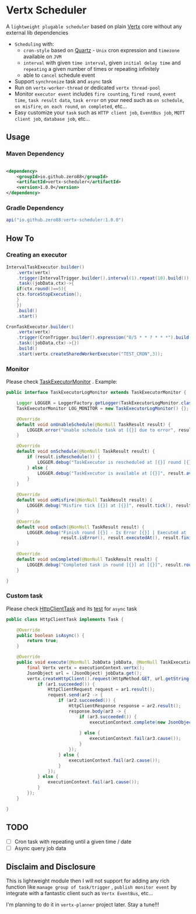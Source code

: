 # Vertx Scheduler

A `lightweight plugable scheduler` based on plain [Vertx](https://vertx.io/) core without any external lib dependencies

- `Scheduling` with:
    - `cron-style` based on [Quartz](http://www.quartz-scheduler.org/) - `Unix` cron expression and `timezone` available
      on `JVM`
    - `interval` with given `time interval`, given `initial delay time` and `repeating` a given number of times or
      repeating infinitely
    - able to `cancel` schedule event
- Support `synchronize` task and `async` task
- Run on `vertx-worker-thread` or dedicated `vertx thread-pool`
- Monitor `executor event` includes `fire counting`, `fired round`, `event time`, `task result data`, `task error` on
  your need such as `on schedule`, `on misfire`, `on each round`, `on completed`, etc...
- Easy customize your `task` such as `HTTP client job`, `EventBus job`, `MQTT client job`, `database job`, etc...

## Usage

### Maven Dependency

```xml

<dependency>
    <groupId>io.github.zero88</groupId>
    <artifactId>vertx-scheduler</artifactId>
    <version>1.0.0</version>
</dependency>
```

### Gradle Dependency

```groovy
api("io.github.zero88:vertx-scheduler:1.0.0")
```

## How To

### Creating an executor

```java
IntervalTaskExecutor.builder()
    .vertx(vertx)
    .trigger(IntervalTrigger.builder().interval(1).repeat(10).build())
    .task((jobData,ctx)->{
    if(ctx.round()==5){
    ctx.forceStopExecution();
    }
    })
    .build()
    .start()
```

```java
CronTaskExecutor.builder()
    .vertx(vertx)
    .trigger(CronTrigger.builder().expression("0/5 * * ? * * *").build())
    .task((jobData,ctx)->{})
    .build()
    .start(vertx.createSharedWorkerExecutor("TEST_CRON",3));
```

### Monitor

Please
check [TaskExecutorMonitor](https://github.com/zero88/vertx-scheduler/blob/62d8feb265f45afad2626886c24f2899346f46b1/src/main/java/io/github/zero88/vertx/scheduler/TaskExecutorMonitor.java)
. Example:

```java
public interface TaskExecutorLogMonitor extends TaskExecutorMonitor {

    Logger LOGGER = LoggerFactory.getLogger(TaskExecutorLogMonitor.class);
    TaskExecutorMonitor LOG_MONITOR = new TaskExecutorLogMonitor() {};

    @Override
    default void onUnableSchedule(@NonNull TaskResult result) {
        LOGGER.error("Unable schedule task at [{}] due to error", result.unscheduledAt(), result.error());
    }

    @Override
    default void onSchedule(@NonNull TaskResult result) {
        if (result.isReschedule()) {
            LOGGER.debug("TaskExecutor is rescheduled at [{}] round [{}]", result.rescheduledAt(), result.round());
        } else {
            LOGGER.debug("TaskExecutor is available at [{}]", result.availableAt());
        }
    }

    @Override
    default void onMisfire(@NonNull TaskResult result) {
        LOGGER.debug("Misfire tick [{}] at [{}]", result.tick(), result.triggeredAt());
    }

    @Override
    default void onEach(@NonNull TaskResult result) {
        LOGGER.debug("Finish round [{}] - Is Error [{}] | Executed at [{}] - Finished at [{}]", result.round(),
                     result.isError(), result.executedAt(), result.finishedAt());
    }

    @Override
    default void onCompleted(@NonNull TaskResult result) {
        LOGGER.debug("Completed task in round [{}] at [{}]", result.round(), result.completedAt());
    }

}
```

### Custom task

Please
check [HttpClientTask](https://github.com/zero88/vertx-scheduler/blob/62d8feb265f45afad2626886c24f2899346f46b1/src/test/java/io/github/zero88/vertx/scheduler/custom/HttpClientTask.java)
and
its [test](https://github.com/zero88/vertx-scheduler/blob/62d8feb265f45afad2626886c24f2899346f46b1/src/test/java/io/github/zero88/vertx/scheduler/custom/HttpClientTaskTest.java)
for `async` task

```java
public class HttpClientTask implements Task {

    @Override
    public boolean isAsync() {
        return true;
    }

    @Override
    public void execute(@NonNull JobData jobData, @NonNull TaskExecutionContext executionContext) {
        final Vertx vertx = executionContext.vertx();
        JsonObject url = (JsonObject) jobData.get();
        vertx.createHttpClient().request(HttpMethod.GET, url.getString("host"), url.getString("path"), ar1 -> {
            if (ar1.succeeded()) {
                HttpClientRequest request = ar1.result();
                request.send(ar2 -> {
                    if (ar2.succeeded()) {
                        HttpClientResponse response = ar2.result();
                        response.body(ar3 -> {
                            if (ar3.succeeded()) {
                                executionContext.complete(new JsonObject().put("status", response.statusCode())
                                                                          .put("response", ar3.result().toJson()));
                            } else {
                                executionContext.fail(ar3.cause());
                            }
                        });
                    } else {
                        executionContext.fail(ar2.cause());
                    }
                });
            } else {
                executionContext.fail(ar1.cause());
            }
        });
    }

}
```

## TODO

- [ ] Cron task with repeating until a given time / date
- [ ] Async query job data

## Disclaim and Disclosure

This is lightweight module then I will not support for adding any rich function like `manage group of task/trigger`
, `publish monitor event` by integrate with a fantastic client such as `Vertx EventBus`, etc... 

I'm planning to do it in `vertx-planner` project later. Stay a tune!!!
